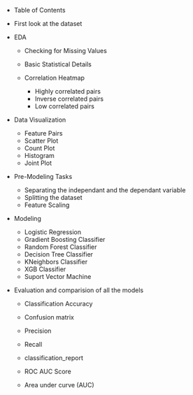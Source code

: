   
- Table of Contents

- First look at the dataset

- EDA

   - Checking for Missing Values
   
   - Basic Statistical Details
  
   - Correlation Heatmap
      - Highly correlated pairs
      - Inverse correlated pairs
      - Low correlated pairs
      
           
       
- Data Visualization

    - Feature Pairs
    - Scatter Plot
    - Count Plot
    - Histogram 
    - Joint Plot
    
    
    
- Pre-Modeling Tasks

   - Separating the independant and the dependant variable
   - Splitting the dataset 
   - Feature Scaling
   
   
   
- Modeling

   - Logistic Regression
   - Gradient Boosting Classifier
   - Random Forest Classifier
   - Decision Tree Classifier
   - KNeighbors Classifier
   - XGB Classifier
   - Suport Vector Machine
   
   
- Evaluation and comparision of all the models

  - Classification Accuracy

  - Confusion matrix

  - Precision

  - Recall

  - classification_report

  - ROC AUC Score

  - Area under curve (AUC)
   


    

